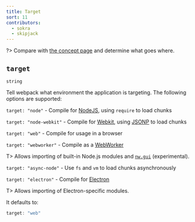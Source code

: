 ```yaml
---
title: Target
sort: 11
contributors:
  - sokra
  - skipjack
---
```


?> Compare with [the concept page](/concepts/targets) and determine what goes where.

## `target`

`string`

Tell webpack what environment the application is targeting. The following options are supported:

`target: "node"` - Compile for [NodeJS](https://nodejs.org/en/), using `require` to load chunks

`target: "node-webkit"` - Compile for [Webkit](https://webkit.org/), using [JSONP](https://sacha.me/articles/jsonp-demystified/) to load chunks

`target: "web"` - Compile for usage in a browser

`target: "webworker"` - Compile as a [WebWorker](https://developer.mozilla.org/en-US/docs/Web/API/Web_Workers_API)


T> Allows importing of built-in Node.js modules and [`nw.gui`](http://docs.nwjs.io/en/latest/) (experimental).

`target: "async-node"` - Use `fs` and `vm` to load chunks asynchronously

`target: "electron"` - Compile for [Electron](http://electron.atom.io/)

T> Allows importing of Electron-specific modules.

It defaults to:

```js
target: "web"
```
